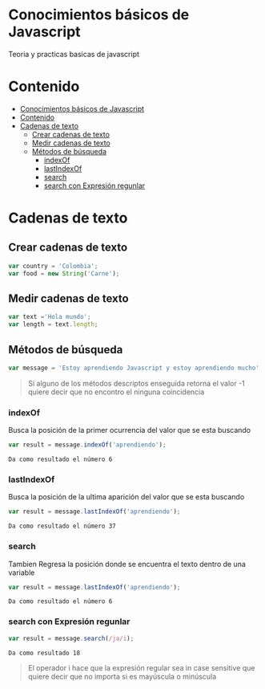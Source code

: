 # Conocimientos básicos de Javascript

Teoria y practicas basicas de javascript

# Contenido
- [Conocimientos básicos de Javascript](#conocimientos-básicos-de-javascript)
- [Contenido](#contenido)
- [Cadenas de texto](#cadenas-de-texto)
  - [Crear cadenas de texto](#crear-cadenas-de-texto)
  - [Medir cadenas de texto](#medir-cadenas-de-texto)
  - [Métodos de búsqueda](#métodos-de-búsqueda)
    - [indexOf](#indexof)
    - [lastIndexOf](#lastindexof)
    - [search](#search)
    - [search con Expresión regunlar](#search-con-expresión-regunlar)


# Cadenas de texto
## Crear cadenas de texto
```js
var country = 'Colombia';
var food = new String('Carne');
```
## Medir cadenas de texto
```js
var text ='Hola mundo';
var length = text.length;
```
## Métodos de búsqueda
```js
var message = 'Estoy aprendiendo Javascript y estoy aprendiendo mucho'
```
>Si alguno de los métodos descriptos enseguida retorna el valor -1 quiere decir que no encontro el ninguna coincidencia
### indexOf
Busca la posición de la primer ocurrencia del valor que se esta buscando
```js
var result = message.indexOf('aprendiendo');
```
    Da como resultado el número 6
### lastIndexOf
Busca la posición de la ultima aparición del valor que se esta buscando
```js
var result = message.lastIndexOf('aprendiendo');
```
    Da como resultado el número 37
### search
Tambien Regresa la posición donde se encuentra el texto dentro de una variable
```js
var result = message.lastIndexOf('aprendiendo');
```
    Da como resultado el número 6
### search con Expresión regunlar
```js
var result = message.search(/ja/i);
```
    Da como resultado 18
>El operador i hace que la expresión regular sea in case sensitive que quiere decir que no importa si es mayúscula o minúscula